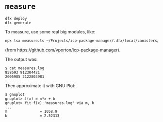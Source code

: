 # `measure`

```
dfx deploy
dfx generate
```

To measure, use some real big modules, like:
```sh
npx tsx measure.ts ~/Projects/icp-package-manager/.dfx/local/canisters/bootstrapper/bootstrapper.wasm ~/Projects/icp-package-manager/.dfx/local/canisters/internet_identity/internet_identity.wasm.gz
```
(from https://github.com/vporton/icp-package-manager).

The output was:

```
$ cat measures.log 
858593 912304421
2005985 2122803981
```

Then approximate it with GNU Plot:

```
$ gnuplot
gnuplot> f(x) = m*x + b
gnuplot> fit f(x) 'measures.log' via m, b
...
m               = 1058.9
b               = 2.52313
```
